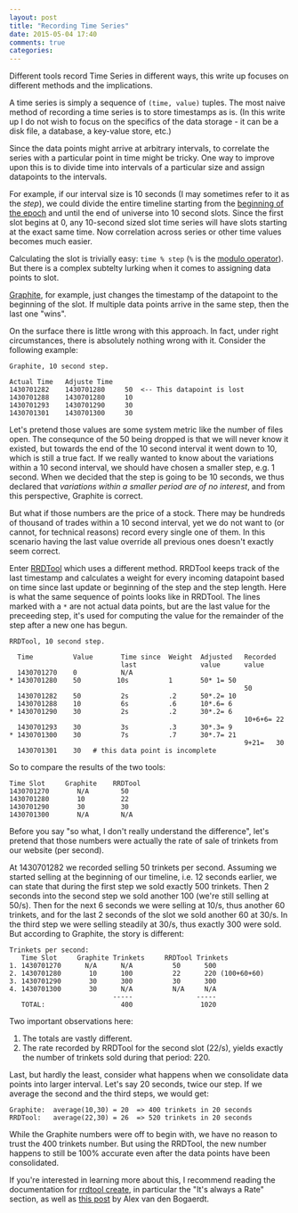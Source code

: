 ```yaml
---
layout: post
title: "Recording Time Series"
date: 2015-05-04 17:40
comments: true
categories:
---
```


Different tools record Time Series in different ways, this write up
focuses on different methods and the implications.

A time series is simply a sequence of `(time, value)` tuples. The most
naive method of recording a time series is to store timestamps as
is. (In this write up I do not wish to focus on the specifics of the
data storage - it can be a disk file, a database, a key-value store,
etc.)

Since the data points might arrive at arbitrary intervals, to
correlate the series with a particular point in time might be tricky.
One way to improve upon this is to divide time into intervals of a
particular size and assign datapoints to the intervals.

For example, if our interval size is 10 seconds (I may sometimes refer
to it as the _step_), we could divide the entire timeline starting
from the [beginning of the epoch](http://en.wikipedia.org/wiki/Unix_time) and until the end of
universe into 10 second slots. Since the first slot begins at 0, any
10-second sized slot time series will have slots starting at the exact
same time. Now correlation across series or other time values becomes
much easier.

Calculating the slot is trivially easy: `time % step` (`%` is the
[modulo operator](https://docs.python.org/3.4/reference/expressions.html#index-51)).
But there is a complex subtelty lurking when it comes to assigning data points to slot.

[Graphite](http://graphite.readthedocs.org/en/latest/overview.html),
for example, just changes the timestamp of the datapoint to the
beginning of the slot.  If multiple data points arrive in the same
step, then the last one "wins".

On the surface there is little wrong with this approach. In fact,
under right circumstances, there is absolutely nothing wrong with
it. Consider the following example:

```
Graphite, 10 second step.

Actual Time   Adjuste Time
1430701282    1430701280     50  <-- This datapoint is lost
1430701288    1430701280     10
1430701293    1430701290     30
1430701301    1430701300     30
```

Let's pretend those values are some system metric like the number of
files open. The consequnce of the 50 being dropped is that we will
never know it existed, but towards the end of the 10 second interval
it went down to 10, which is still a true fact. If we really wanted to
know about the variations within a 10 second interval, we should have
chosen a smaller step, e.g. 1 second. When we decided that the step is
going to be 10 seconds, we thus declared that _variations within a
smaller period are of no interest_, and from this perspective,
Graphite is correct.

But what if those numbers are the price of a stock. There may be
hundreds of thousand of trades within a 10 second interval, yet we do
not want to (or cannot, for technical reasons) record every single one
of them. In this scenario having the last value override all previous
ones doesn't exactly seem correct.

Enter [RRDTool](https://oss.oetiker.ch/rrdtool/) which uses a
different method. RRDTool keeps track of the last timestamp and
calculates a weight for every incoming datapoint based on time since
last update or beginning of the step and the step length. Here is what
the same sequence of points looks like in RRDTool. The lines marked
with a `*` are not actual data points, but are the last value for the
preceeding step, it's used for computing the value for the remainder
of the step after a new one has begun.

```
RRDTool, 10 second step.

  Time          Value       Time since  Weight  Adjusted   Recorded
                            last                value      value
  1430701270    0           N/A
* 1430701280    50         10s          1       50* 1= 50
                                                           50
  1430701282    50          2s          .2      50*.2= 10
  1430701288    10          6s          .6      10*.6= 6
* 1430701290    30          2s          .2      30*.2= 6
                                                           10+6+6= 22
  1430701293    30          3s          .3      30*.3= 9
* 1430701300    30          7s          .7      30*.7= 21
                                                           9+21=   30
  1430701301    30   # this data point is incomplete
```

So to compare the results of the two tools:

```
Time Slot     Graphite    RRDTool
1430701270       N/A        50
1430701280       10         22
1430701290       30         30
1430701300       N/A        N/A

```

Before you say "so what, I don't really understand the difference",
let's pretend that those numbers were actually the rate of sale of
trinkets from our website (per second).

At 1430701282 we recorded selling 50 trinkets per second. Assuming we
started selling at the beginning of our timeline, i.e. 12 seconds
earlier, we can state that during the first step we sold exactly 500
trinkets. Then 2 seconds into the second step we sold another 100
(we're still selling at 50/s). Then for the next 6 seconds we were
selling at 10/s, thus another 60 trinkets, and for the last 2 seconds
of the slot we sold another 60 at 30/s. In the third step we were
selling steadily at 30/s, thus exactly 300 were sold. But according to
Graphite, the story is different:

```
Trinkets per second:
   Time Slot     Graphite Trinkets     RRDTool Trinkets
1. 1430701270      N/A      N/A          50      500
2. 1430701280       10      100          22      220 (100+60+60)
3. 1430701290       30      300          30      300
4. 1430701300       30      N/A          N/A     N/A
                          -----                -----
   TOTAL:                   400                 1020

```

Two important observations here:

1. The totals are vastly different.
1. The rate recorded by RRDTool for the second slot (22/s), yields
   exactly the number of trinkets sold during that period: 220.

Last, but hardly the least, consider what happens when we consolidate
data points into larger interval. Let's say 20 seconds, twice our
step. If we average the second and the third steps, we would get:

```
Graphite:  average(10,30) = 20  => 400 trinkets in 20 seconds
RRDTool:   average(22,30) = 26  => 520 trinkets in 20 seconds
```

While the Graphite numbers were off to begin with, we have no reason
to trust the 400 trinkets number. But using the RRDTool, the new
number happens to still be 100% accurate even after the data points
have been consolidated.

If you're interested in learning more about this, I recommend reading
the documentation for [rrdtool
create](http://oss.oetiker.ch/rrdtool/doc/rrdcreate.en.html), in
particular the "It's always a Rate" section, as well as [this post](http://www.vandenbogaerdt.nl/rrdtool/process.php)
by Alex van den Bogaerdt.
